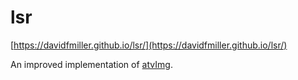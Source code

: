 # lsr

[https://davidfmiller.github.io/lsr/](https://davidfmiller.github.io/lsr/)

An improved implementation of [atvImg](https://github.com/drewwilson/atvImg).
